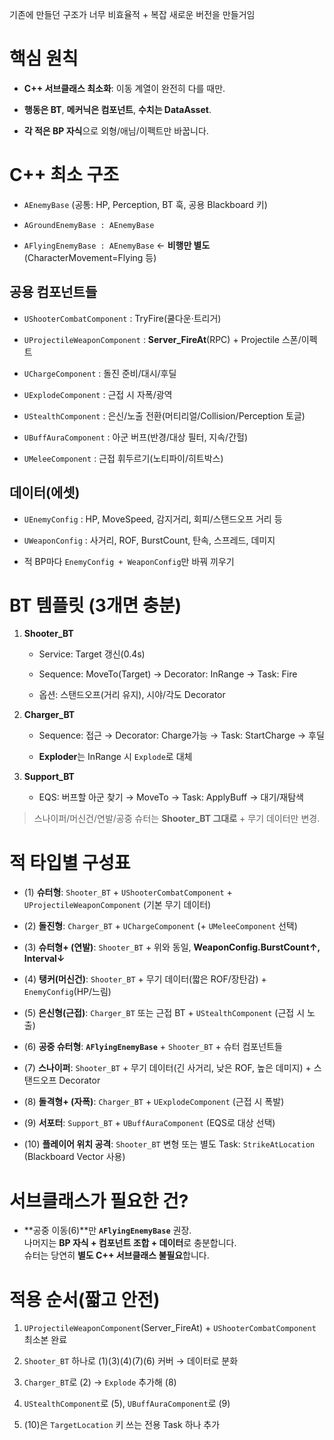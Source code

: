 기존에 만들던 구조가 너무 비효율적 + 복잡
새로운 버전을 만들거임
# 핵심 원칙

- **C++ 서브클래스 최소화**: 이동 계열이 완전히 다를 때만.
    
- **행동은 BT**, **메커닉은 컴포넌트**, **수치는 DataAsset**.
    
- **각 적은 BP 자식**으로 외형/애님/이펙트만 바꿉니다.
    

# C++ 최소 구조

- `AEnemyBase` (공통: HP, Perception, BT 훅, 공용 Blackboard 키)
    
- `AGroundEnemyBase : AEnemyBase`
    
- `AFlyingEnemyBase : AEnemyBase` ← **비행만 별도** (CharacterMovement=Flying 등)
    

## 공용 컴포넌트들

- `UShooterCombatComponent` : TryFire(쿨다운·트리거)
    
- `UProjectileWeaponComponent` : **Server_FireAt**(RPC) + Projectile 스폰/이펙트
    
- `UChargeComponent` : 돌진 준비/대시/후딜
    
- `UExplodeComponent` : 근접 시 자폭/광역
    
- `UStealthComponent` : 은신/노출 전환(머티리얼/Collision/Perception 토글)
    
- `UBuffAuraComponent` : 아군 버프(반경/대상 필터, 지속/간헐)
    
- `UMeleeComponent` : 근접 휘두르기(노티파이/히트박스)
    

## 데이터(에셋)

- `UEnemyConfig` : HP, MoveSpeed, 감지거리, 회피/스탠드오프 거리 등
    
- `UWeaponConfig` : 사거리, ROF, BurstCount, 탄속, 스프레드, 데미지
    
- 적 BP마다 `EnemyConfig + WeaponConfig`만 바꿔 끼우기
    

# BT 템플릿 (3개면 충분)

1. **Shooter_BT**
    
    - Service: Target 갱신(0.4s)
        
    - Sequence: MoveTo(Target) → Decorator: InRange → Task: Fire
        
    - 옵션: 스탠드오프(거리 유지), 시야/각도 Decorator
        
2. **Charger_BT**
    
    - Sequence: 접근 → Decorator: Charge가능 → Task: StartCharge → 후딜
        
    - **Exploder**는 InRange 시 `Explode`로 대체
        
3. **Support_BT**
    
    - EQS: 버프할 아군 찾기 → MoveTo → Task: ApplyBuff → 대기/재탐색
        

> 스나이퍼/머신건/연발/공중 슈터는 **Shooter_BT 그대로** + 무기 데이터만 변경.

# 적 타입별 구성표

- (1) **슈터형**: `Shooter_BT` + `UShooterCombatComponent` + `UProjectileWeaponComponent` (기본 무기 데이터)
    
- (2) **돌진형**: `Charger_BT` + `UChargeComponent` (+ `UMeleeComponent` 선택)
    
- (3) **슈터형+ (연발)**: `Shooter_BT` + 위와 동일, **WeaponConfig.BurstCount↑, Interval↓**
    
- (4) **탱커(머신건)**: `Shooter_BT` + 무기 데이터(짧은 ROF/장탄감) + `EnemyConfig`(HP/느림)
    
- (5) **은신형(근접)**: `Charger_BT` 또는 근접 BT + `UStealthComponent` (근접 시 노출)
    
- (6) **공중 슈터형**: **`AFlyingEnemyBase`** + `Shooter_BT` + 슈터 컴포넌트들
    
- (7) **스나이퍼**: `Shooter_BT` + 무기 데이터(긴 사거리, 낮은 ROF, 높은 데미지) + 스탠드오프 Decorator
    
- (8) **돌격형+ (자폭)**: `Charger_BT` + `UExplodeComponent` (근접 시 폭발)
    
- (9) **서포터**: `Support_BT` + `UBuffAuraComponent` (EQS로 대상 선택)
    
- (10) **플레이어 위치 공격**: `Shooter_BT` 변형 또는 별도 Task: `StrikeAtLocation` (Blackboard Vector 사용)
    

# 서브클래스가 필요한 건?

- **공중 이동(6)**만 **`AFlyingEnemyBase`** 권장.  
    나머지는 **BP 자식 + 컴포넌트 조합 + 데이터**로 충분합니다.  
    슈터는 당연히 **별도 C++ 서브클래스 불필요**합니다.
    

# 적용 순서(짧고 안전)

1. `UProjectileWeaponComponent`(Server_FireAt) + `UShooterCombatComponent` 최소본 완료
    
2. `Shooter_BT` 하나로 (1)(3)(4)(7)(6) 커버 → 데이터로 분화
    
3. `Charger_BT`로 (2) → `Explode` 추가해 (8)
    
4. `UStealthComponent`로 (5), `UBuffAuraComponent`로 (9)
    
5. (10)은 `TargetLocation` 키 쓰는 전용 Task 하나 추가